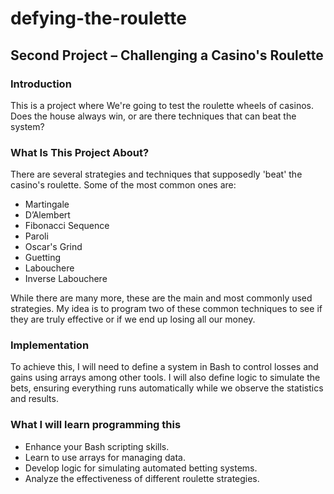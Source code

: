 # defying-the-roulette

## Second Project – Challenging a Casino's Roulette

### Introduction

This is a project where We're going to test the roulette wheels of casinos. Does the house always win, or are there techniques that can beat the system?

### What Is This Project About?

There are several strategies and techniques that supposedly 'beat' the casino's roulette. Some of the most common ones are:

- Martingale
- D’Alembert
- Fibonacci Sequence
- Paroli
- Oscar's Grind
- Guetting
- Labouchere
- Inverse Labouchere

While there are many more, these are the main and most commonly used strategies. My idea is to program two of these common techniques to see if they are truly effective or if we end up losing all our money.

### Implementation

To achieve this, I will need to define a system in Bash to control losses and gains using arrays among other tools. I will also define logic to simulate the bets, ensuring everything runs automatically while we observe the statistics and results.

### What I will learn programming this 

- Enhance your Bash scripting skills.
- Learn to use arrays for managing data.
- Develop logic for simulating automated betting systems.
- Analyze the effectiveness of different roulette strategies.
